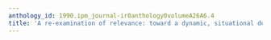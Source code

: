 ```yaml
---
anthology_id: 1990.ipm_journal-ir0anthology0volumeA26A6.4
title: 'A re-examination of relevance: toward a dynamic, situational definition'
---
```

